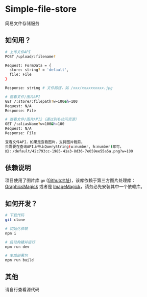 # Simple-file-store

简易文件存储服务

## 如何用？

```bash
# 上传文件API
POST /upload/:filename?

Request: FormData = {
  store: string? = 'default',
  file: File
}

Response: string # 文件路径，如 /xxx/xxxxxxxxxx.jpg

# 查看文件/图片API
GET /:store/:filepath?w=100&h=100
Request: N/A
Response: File

# 查看文件/图片API2（通过别名访问资源）
GET /:aliasName?w=100&h=100
Request: N/A
Response: File

查看文件API，如果是查看图片，支持图片裁剪，
只需要在查询API上带上QueryString(w:number, h:number)即可。
如：/default/42c793cc-1985-41a3-8d36-7e059ee55a5a.png?w=100
```

## 依赖说明

项目使用了图片库 ``gm`` ([Github地址](https://github.com/aheckmann/gm))，该库依赖于第三方图片处理库： [GraphicsMagick](http://www.graphicsmagick.org/) 或者是 [ImageMagick](http://www.imagemagick.org/script/index.php)，请务必先安装其中一个依赖库。

## 如何开发？

```bash
# 下载代码
git clone

# 初始化依赖
npm i

# 启动构建并运行
npm run dev 

# 生成部署包
npm run build
```

## 其他

请自行查看源代码
